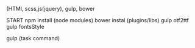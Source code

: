 
(HTMl, scss,js(jquery), gulp, bower

START
npm install (node modules)
bower instal (plugins/libs)
gulp otf2ttf
gulp fontsStyle

gulp (task command)
